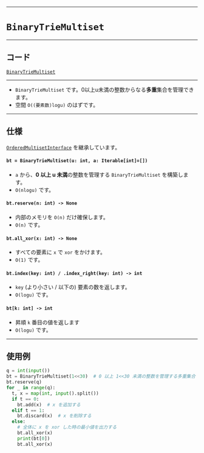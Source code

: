 _____

# `BinaryTrieMultiset`

____

## コード
[`BinaryTrieMultiset`](https://github.com/titanium-22/Library_py/blob/main/DataStructures/BinaryTrie/BinaryTrieMultiset.py)
<!-- code=https://github.com/titanium-22/Library_py/blob/main/DataStructures\BinaryTrie\BinaryTrieMultiset.py -->

____

- `BinaryTrieMultiset` です。0以上u未満の整数からなる**多重**集合を管理できます。
- 空間 `O((要素数)logu)` のはずです。

____

## 仕様

[`OrderedMultisetInterface`](../../MyClass/OrderedMultisetInterface.md) を継承しています。

#### `bt = BinaryTrieMultiset(u: int, a: Iterable[int]=[])`
- `a` から、**0 以上 u 未満**の整数を管理する `BinaryTrieMultiset` を構築します。
- `O(nlogu)` です。

#### `bt.reserve(n: int) -> None`
- 内部のメモリを `O(n)` だけ確保します。
- `O(n)` です。

#### `bt.all_xor(x: int) -> None`
- すべての要素に `x` で `xor` をかけます。
- `O(1)` です。

#### `bt.index(key: int) / .index_right(key: int) -> int`
- `key` (より小さい / 以下の) 要素の数を返します。
- `O(logu)` です。

#### `bt[k: int] -> int`
- 昇順 `k` 番目の値を返します
- `O(logu)` です。

____

## 使用例

```python
q = int(input())
bt = BinaryTrieMultiset(1<<30)  # 0 以上 1<<30 未満の整数を管理する多重集合 bt を定義
bt.reserve(q)
for _ in range(q):
  t, x = map(int, input().split())
  if t == 0:
    bt.add(x)  # x を追加する
  elif t == 1:
    bt.discard(x)  # x を削除する
  else:
    # 全体に x を xor した時の最小値を出力する 
    bt.all_xor(x)
    print(bt[0])
    bt.all_xor(x)
```
